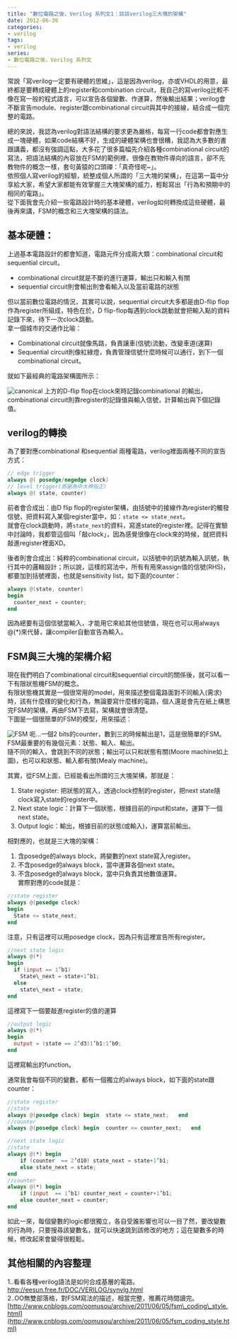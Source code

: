 ```yaml
---
title: "數位電路之後，Verilog 系列文1：談談verilog三大塊的架構"
date: 2012-06-30
categories:
- verilog
tags:
- verilog
series:
- 數位電路之後，Verilog 系列文
---
```


常說「寫verilog一定要有硬體的思維」，這是因為verilog，亦或VHDL的用意，最終都是要轉成硬體上的register和combination circuit，我自己的寫verilog比較不像在寫一般的程式語言，可以宣告各個變數、作運算，然後輸出結果；verilog會不斷宣告module、register跟combinational circuit與其中的接線，結合成一個完整的電路。  
<!--more-->

總的來說，我認為verilog對語法結構的要求更為嚴格，每寫一行code都會對應生成一塊硬體，如果code結構不好，生成的硬體架構也會很糟，我認為大多數的書跟講義，都沒有強調這點，大多花了很多篇幅先介紹各種combinational circuit的寫法，把語法結構的內容放在FSM的範例裡，很像在教物件導向的語言，卻不先教物件的概念一樣，套句黃猿的口頭禪：「真奇怪呢~」。  
依照個人寫verilog的經驗，統整成個人所謂的「三大塊的架構」，在這第一篇中分享給大家，希望大家都能有效掌握三大塊架構的威力，輕鬆寫出「行為和預期中的相同的電路」。  
從下面我會先介紹一些電路設計時的基本硬體，verilog如何轉換成這些硬體，最後再來講，FSM的概念和三大塊架構的語法。  

## 基本硬體：  
上過基本電路設計的都會知道，電路元件分成兩大類：combinational circuit和sequential circuit。
* combinational circuit就是不斷的進行運算，輸出只和輸入有關
* sequential circuit則會輸出則會看輸入以及當前電路的狀態

但以當前數位電路的情況，其實可以說，sequential circuit大多都是由D-flip flop作為register所組成，特色在於，D flip-flop每遇到clock跳動就會把輸入點的資料記錄下來，待下一次clock跳動。  
拿一個城市的交通作比喻：  
* Combinational circuit就像馬路，負責讓車(信號)流動，改變車道(運算)  
* Sequential circuit則像紅綠燈，負責管理信號什麼時候可以通行，到下一個combinational circuit。  

就如下最經典的電路架構圖所示：  

![canonical](/images/verilog/canonical.png)
上方的D-flip flop在clock來時記錄combinational 的輸出，combinational circuit則靠register的記錄值與輸入信號，計算輸出與下個記錄值。    

## verilog的轉換
為了要對應combinational 和sequential 兩種電路，verilog裡面兩種不同的宣告方式：  
```verilog
// edge trigger  
always @( posedge/negedge clock)
// level trigger(感謝為中大神指正)  
always @( state, counter)
```

前者會合成出：由D flip flop的register架構，由括號中的接線作為register的觸發信號，把資料寫入某個register當中，如：`state <= state_next`。  
就會在clock跳動時，將`state_next`的資料，寫進state的register裡。記得在實驗中討論時，我都管這個叫「敲clock」，因為感覺很像在clock來的時候，就把資料敲進register裡面XD。  

後者則會合成出：純粹的combinational circuit，以括號中的訊號為輸入訊號，執行其中的邏輯設計；所以說，這樣的寫法中，所有有用來assign值的信號(RHS)，都要加到括號裡面，也就是sensitivity list，如下面的counter：  
```verilog
always @(state, counter)
begin
  counter_next = counter;
end  
```
因為總要有這個信號當輸入，才能用它來給其他信號值，現在也可以用always @(*)來代替，讓compiler自動宣告為輸入。  

## FSM與三大塊的架構介紹
現在我們明白了combinational circuit和sequential circuit的關係後，就可以看一下有限狀態機FSM的概念。  
有限狀態機其實是一個很常用的model，用來描述整個電路面對不同輸入(需求)時，該有什麼樣的變化和行為，無論要寫什麼樣的電路，個人還是會先在紙上構思完FSM的架構，再由FSM下去寫，架構就會很清楚。  
下圖是一個很簡單的FSM的模型，用來描述：  

![FSM](/images/verilog/FSM.png)
呃…一個2 bits的counter，數到三的時候輸出是1，這是很簡單的FSM。  
FSM最重要的有幾個元素：狀態、輸入、輸出。  
隨不同的輸入，會跳到不同的狀態；輸出可以只和狀態有關(Moore machine如上圖)，也可以和狀態、輸入都有關(Mealy machine)。  

其實，從FSM上面，已經能看出所謂的三大塊架構，那就是：  
1. State register: 把狀態的寫入，透過clock控制的register，把next state隨clock寫入state的register中。  
2. Next state logic：計算下一個狀態，根據目前的input和state，運算下一個next state。  
3. Output logic：輸出，根據目前的狀態(或輸入)，運算當前輸出。  

相對應的，也就是三大塊的架構：  
1. 含posedge的always block，將變數的next state寫入register。  
2. 不含posedge的always block，當中運算各個next state。  
3. 不含posedge的always block，當中只負責其他數值運算。  
實際對應的code就是：  
```verilog
//state register
always @(posedge clock)
begin
  State <= state_next;
end 
```
注意，只有這裡可以用posedge clock，因為只有這裡宣告所有register。  

```verilog
//next state logic
always @(*)
begin
  if (input == 1’b1)
    State\_next = state+1’b1;
  else
    state\_next = state;
end
```
這裡寫下一個要敲進register的值的運算  

```verilog
//output logic
always @(*)
begin
  output = (state == 2’d3)1’b1:1’b0;
end
```
這裡寫輸出的function。  

通常我會每個不同的變數，都有一個獨立的always block，如下面的state跟counter：  
```verilog
//state register
//state
always @(posedge clock) begin  state <= state_next;   end
//counter
always @(posedge clock) begin  counter <= counter_next;   end

//next state logic
//state
always @(*) begin
    if (counter  == 2’d10) state_next = state+1’b1;
    else state_next = state;
end
//counter
always @(*) begin
    if (input  == 1’b1) counter_next = counter+1’b1;
    else counter_next = counter;
end
```
如此一來，每個變數的logic都很獨立，各自受誰影響也可以一目了然，要改變數的行為時，只要搜尋該變數名，就可以快速跳到該修改的地方；這在變數多的時候，修改起來會變得很輕鬆。  

## 其他相關的內容整理
1..看看各種verilog語法是如何合成基層的電路。  
<http://eesun.free.fr/DOC/VERILOG/synvlg.html>  
2..OO無雙部落格，對FSM寫法的描述，相當完整，推薦花時間讀完。  
[http://www.cnblogs.com/oomusou/archive/2011/06/05/fsm\_coding\_style.html](http://www.cnblogs.com/oomusou/archive/2011/06/05/fsm_coding_style.html)  

